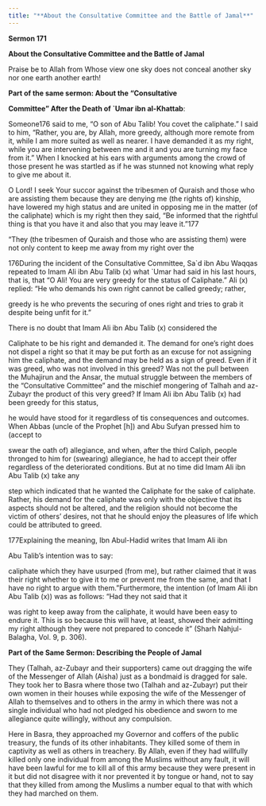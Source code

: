 ```yaml
---
title: "**About the Consultative Committee and the Battle of Jamal**" 
---
```

**Sermon 171**

**About the Consultative Committee and the Battle of Jamal**

Praise be to Allah from Whose view one sky does not conceal another sky nor one earth another earth\!

**Part of the same sermon: About the “Consultative**

**Committee” After the Death of \`Umar ibn al\-Khattab**:

<a id="page602"></a>Someone176 said to me, “O son of Abu Talib\! You covet the caliphate\.” I said to him, “Rather, you are, by Allah, more greedy, although more remote from it, while I am more suited as well as nearer\. I have demanded it as my right, while you are intervening between me and it and you are turning my face from it\.” When I knocked at his ears with arguments among the crowd of those present he was startled as if he was stunned not knowing what reply to give me about it\.

O Lord\! I seek Your succor against the tribesmen of Quraish and those who are assisting them because they are denying me \(the rights of\) kinship, have lowered my high status and are united in opposing me in the matter \(of the caliphate\) which is my right then they said, “Be informed that the rightful thing is that you have it and also that you may leave it\.”177

“They \(the tribesmen of Quraish and those who are assisting them\) were not only content to keep me away from my right over the

176During the incident of the Consultative Committee, Sa\`d ibn Abu Waqqas repeated to Imam Ali ibn Abu Talib \(x\) what \`Umar had said in his last hours, that is, that “O Ali\! You are very greedy for the status of Caliphate\.” Ali \(x\) replied: “He who demands his own right cannot be called greedy; rather,

greedy is he who prevents the securing of ones right and tries to grab it despite being unfit for it\.”

There is no doubt that Imam Ali ibn Abu Talib \(x\) considered the

Caliphate to be his right and demanded it\. The demand for one’s right does not dispel a right so that it may be put forth as an excuse for not assigning him the caliphate, and the demand may be held as a sign of greed\. Even if it was greed, who was not involved in this greed? Was not the pull between the Muhajirun and the Ansar, the mutual struggle between the members of the “Consultative Committee” and the mischief mongering of Talhah and az\-Zubayr the product of this very greed? If Imam Ali ibn Abu Talib \(x\) had been greedy for this status,

he would have stood for it regardless of tis consequences and outcomes\. When Abbas \(uncle of the Prophet \[h\]\) and Abu Sufyan pressed him to \(accept to

swear the oath of\) allegiance, and when, after the third Caliph, people thronged to him for \(swearing\) allegiance, he had to accept their offer regardless of the deteriorated conditions\. But at no time did Imam Ali ibn Abu Talib \(x\) take any

step which indicated that he wanted the Caliphate for the sake of caliphate\. Rather, his demand for the caliphate was only with the objective that its aspects should not be altered, and the religion should not become the victim of others’ desires, not that he should enjoy the pleasures of life which could be attributed to greed\.

177Explaining the meaning, Ibn Abul\-Hadid writes that Imam Ali ibn

Abu Talib’s intention was to say:

<a id="page603"></a>caliphate which they have usurped \(from me\), but rather claimed that it was their right whether to give it to me or prevent me from the same, and that I have no right to argue with them\.”Furthermore, the intention \(of Imam Ali ibn Abu Talib \(x\)\) was as follows: “Had they not said that it

was right to keep away from the caliphate, it would have been easy to endure it\. This is so because this will have, at least, showed their admitting my right although they were not prepared to concede it” \(Sharh Nahjul\-Balagha, Vol\. 9, p\. 306\)\.

**Part of the Same Sermon: Describing the People of Jamal**

They \(Talhah, az\-Zubayr and their supporters\) came out dragging the wife of the Messenger of Allah \(Aisha\) just as a bondmaid is dragged for sale\. They took her to Basra where those two \(Talhah and az\-Zubayr\) put their own women in their houses while exposing the wife of the Messenger of Allah to themselves and to others in the army in which there was not a single individual who had not pledged his obedience and sworn to me allegiance quite willingly, without any compulsion\.

Here in Basra, they approached my Governor and coffers of the public treasury, the funds of its other inhabitants\. They killed some of them in captivity as well as others in treachery\. By Allah, even if they had willfully killed only one individual from among the Muslims without any fault, it will have been lawful for me to kill all of this army because they were present in it but did not disagree with it nor prevented it by tongue or hand, not to say that they killed from among the Muslims a number equal to that with which they had marched on them\.

